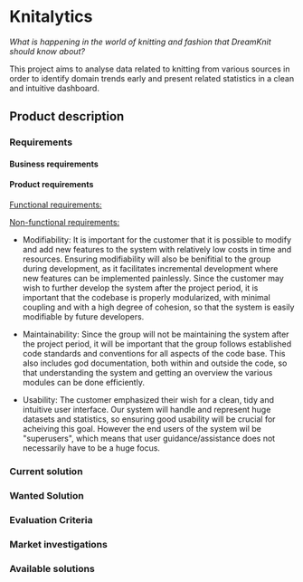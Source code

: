 # Knitalytics 
*What is happening in the world of knitting and fashion that DreamKnit should know about?*

This project aims to analyse data related to knitting from various sources in order to identify domain trends early and present related statistics in a clean and intuitive dashboard.

## Product description 

### Requirements

#### Business requirements

#### Product requirements
<ins>Functional requirements:</ins> 


<ins>Non-functional requirements:</ins>
- Modifiability: It is important for the customer that it is possible to modify and add new features to the system with relatively low costs in time and resources. Ensuring modifiability will also be benifitial to the group during development, as it facilitates incremental development where new features can be implemented painlessly. Since the customer may wish to further develop the system after the project period, it is important that the codebase is properly modularized, with minimal coupling and with a high degree of cohesion, so that the system is easily modifiable by future developers.

- Maintainability: Since the group will not be maintaining the system after the project period, it will be important that the group follows established code standards and conventions for all aspects of the code base. This also includes god documentation, both within and outside the code, so that understanding the system and getting an overview the various modules can be done efficiently.

- Usability: The customer emphasized their wish for a clean, tidy and intuitive user interface. Our system will handle and represent huge datasets and statistics, so ensuring good usability will be crucial for acheiving this goal. However the end users of the system wil be "superusers", which means that user guidance/assistance does not necessarily have to be a huge focus. 



### Current solution 



### Wanted Solution


### Evaluation Criteria 


### Market investigations 


### Available solutions
